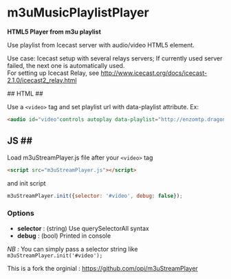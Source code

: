 # m3uMusicPlaylistPlayer #
**HTML5 Player from m3u playlist**

Use playlist from Icecast server with audio/video HTML5 element.

Use case: Icecast setup with several relays servers; If currently used server 
failed, the next one is automatically used.    
For setting up Icecast Relay, see http://www.icecast.org/docs/icecast-2.1.0/icecast2_relay.html


## HTML ##

Use a ```<video>``` tag and set playlist url with data-playlist attribute.
Ex:
```html
<audio id="video"controls autoplay data-playlist="http://enzomtp.dragonia-pvp.fr/Assets/Musics.m3u"></audio>
```


## JS ##
Load m3uStreamPlayer.js file after your ```<video>``` tag
```html
<script src="m3uStreamPlayer.js"></script>
```

and init script

```js
m3uStreamPlayer.init({selector: '#video', debug: false});
```

### Options ###

- **selector** : (string) Use querySelectorAll syntax
- **debug** : (bool) Printed in console

*NB :* You can simply pass a selector string like ```m3uStreamPlayer.init('#video');```

This is a fork the orginial : https://github.com/opi/m3uStreamPlayer
